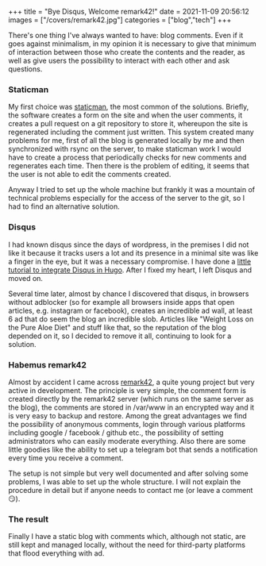 +++
title = "Bye Disqus, Welcome remark42!"
date = 2021-11-09 20:56:12
images = ["/covers/remark42.jpg"]
categories = ["blog","tech"]
+++

There's one thing I've always wanted to have: blog comments. Even if it goes against minimalism, in my opinion it is necessary to give that minimum of interaction between those who create the contents and the reader, as well as give users the possibility to interact with each other and ask questions.

### Staticman

My first choice was [staticman](https://staticman.net/), the most common of the solutions. Briefly, the software creates a form on the site and when the user comments, it creates a pull request on a git repository to store it, whereupon the site is regenerated including the comment just written. This system created many problems for me, first of all the blog is generated locally by me and then synchronized with rsync on the server, to make staticman work I would have to create a process that periodically checks for new comments and regenerates each time. Then there is the problem of editing, it seems that the user is not able to edit the comments created.

Anyway I tried to set up the whole machine but frankly it was a mountain of technical problems especially for the access of the server to the git, so I had to find an alternative solution.

### Disqus

I had known disqus since the days of wordpress, in the premises I did not like it because it tracks users a lot and its presence in a minimal site was like a finger in the eye, but it was a necessary compromise. I have done a [little tutorial to integrate Disqus in Hugo](/posts/2021-09-10-impostare-disqus-su-hugo). After I fixed my heart, I left Disqus and moved on.

Several time later, almost by chance I discovered that disqus, in browsers without adblocker (so for example all browsers inside apps that open articles, e.g. instagram or facebook), creates an incredible ad wall, at least 6 ad that do seem the blog an incredible slob. Articles like "Weight Loss on the Pure Aloe Diet" and stuff like that, so the reputation of the blog depended on it, so I decided to remove it all, continuing to look for a solution.

### Habemus remark42

Almost by accident I came across [remark42](https://github.com/umputun/remark42), a quite young project but very active in development. The principle is very simple, the comment form is created directly by the remark42 server (which runs on the same server as the blog), the comments are stored in /var/www in an encrypted way and it is very easy to backup and restore. Among the great advantages we find the possibility of anonymous comments, login through various platforms including google / facebook / github etc., the possibility of setting administrators who can easily moderate everything. Also there are some little goodies like the ability to set up a telegram bot that sends a notification every time you receive a comment.

The setup is not simple but very well documented and after solving some problems, I was able to set up the whole structure. I will not explain the procedure in detail but if anyone needs to contact me (or leave a comment 😏).

### The result

Finally I have a static blog with comments which, although not static, are still kept and managed locally, without the need for third-party platforms that flood everything with ad.